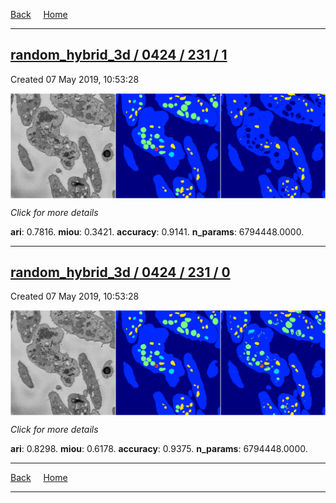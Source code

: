 
[Back](..)&nbsp;&nbsp;&nbsp;&nbsp;&nbsp;[Home](https://leapmanlab.github.io/snapshots)

---

<div class="summary"><a href="1"><h2>random_hybrid_3d / 0424 / 231 / 1</h2></a><p>Created 07 May 2019, 10:53:28
</p><a href="1"><img src="1/media/summary.png" align="center"></a><p>
<i>Click for more details</i>
</p></div>

**ari**: 0.7816. **miou**: 0.3421. **accuracy**: 0.9141. **n_params**: 6794448.0000. 

---

<div class="summary"><a href="0"><h2>random_hybrid_3d / 0424 / 231 / 0</h2></a><p>Created 07 May 2019, 10:53:28
</p><a href="0"><img src="0/media/summary.png" align="center"></a><p>
<i>Click for more details</i>
</p></div>

**ari**: 0.8298. **miou**: 0.6178. **accuracy**: 0.9375. **n_params**: 6794448.0000. 

---

[Back](..)&nbsp;&nbsp;&nbsp;&nbsp;&nbsp;[Home](https://leapmanlab.github.io/snapshots)

---